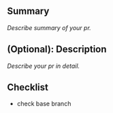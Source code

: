 ## Summary

_Describe summary of your pr._

## (Optional): Description

_Describe your pr in detail._

## Checklist

- check base branch
